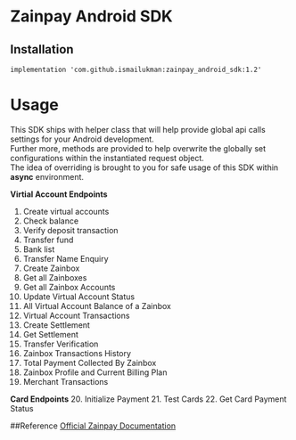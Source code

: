# Zainpay Android SDK

## Installation

```
implementation 'com.github.ismailukman:zainpay_android_sdk:1.2'
```

# Usage

This SDK ships with helper class that will help provide global api calls settings for your Android development.<br/>
Further more, methods are provided to help overwrite the globally set configurations within the instantiated request
object.<br/>
The idea of overriding is brought to you for safe usage of this SDK within **async** environment.

**Virtial Account Endpoints**

 1. Create virtual accounts 
 2. Check balance 
 3. Verify deposit transaction 
 4. Transfer fund 
 5. Bank list 
 6. Transfer Name Enquiry 
 7. Create Zainbox 
 8. Get all Zainboxes 
 9. Get all Zainbox Accounts 
 10. Update Virtual Account Status
 11. All Virtual Account Balance of a Zainbox
 12. Virtual Account Transactions 
 13. Create Settlement 
 14. Get Settlement 
 15. Transfer Verification
 16. Zainbox Transactions History 
 17. Total Payment Collected By Zainbox
 18. Zainbox Profile and Current Billing Plan
 19. Merchant Transactions 

**Card Endpoints**
 20. Initialize Payment 
 21. Test Cards 
 22. Get Card Payment Status

##Reference
[Official Zainpay Documentation](https://zainpay.ng/developers)
